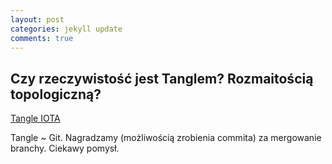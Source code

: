 ```yaml
---
layout: post
categories: jekyll update
comments: true
---
```


## Czy rzeczywistość jest Tanglem? Rozmaitością topologiczną?

[Tangle IOTA](https://docs.iota.org/introduction/tangle/introduction)
 
Tangle ~ Git. Nagradzamy (możliwością zrobienia commita) za mergowanie branchy. Ciekawy pomysł.